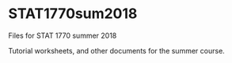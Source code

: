 # STAT1770sum2018
Files for STAT 1770 summer 2018

Tutorial worksheets, and other documents for the summer course.
